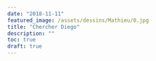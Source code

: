 ```yaml
---
date: "2018-11-11"
featured_image: /assets/dessins/Mathieu/0.jpg
title: "Chercher Diego"
description: ""
toc: true
draft: true
---
```


